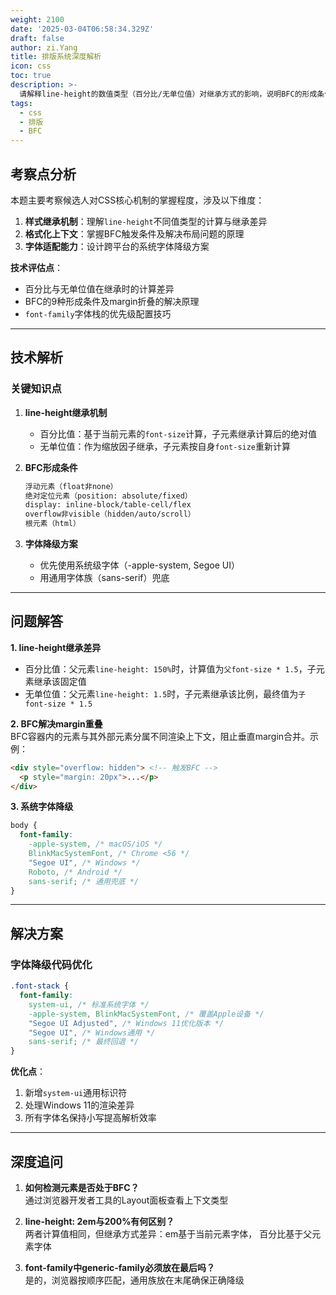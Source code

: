 ```yaml
---
weight: 2100
date: '2025-03-04T06:58:34.329Z'
draft: false
author: zi.Yang
title: 排版系统深度解析
icon: css
toc: true
description: >-
  请解释line-height的数值类型（百分比/无单位值）对继承方式的影响，说明BFC的形成条件及其解决margin重叠的原理，并演示如何通过font-family设置系统级字体降级方案。
tags:
  - css
  - 排版
  - BFC
---
```


## 考察点分析

本题主要考察候选人对CSS核心机制的掌握程度，涉及以下维度：
1. **样式继承机制**：理解`line-height`不同值类型的计算与继承差异
2. **格式化上下文**：掌握BFC触发条件及解决布局问题的原理
3. **字体适配能力**：设计跨平台的系统字体降级方案

**技术评估点**：
- 百分比与无单位值在继承时的计算差异
- BFC的9种形成条件及margin折叠的解决原理
- `font-family`字体栈的优先级配置技巧

---

## 技术解析

### 关键知识点
1. **line-height继承机制**  
   - 百分比值：基于当前元素的`font-size`计算，子元素继承计算后的绝对值  
   - 无单位值：作为缩放因子继承，子元素按自身`font-size`重新计算  

2. **BFC形成条件**  
   ```markdown
   浮动元素（float非none）
   绝对定位元素（position: absolute/fixed）
   display: inline-block/table-cell/flex
   overflow非visible（hidden/auto/scroll）
   根元素（html）
   ```

3. **字体降级方案**  
   - 优先使用系统级字体（-apple-system, Segoe UI）
   - 用通用字体族（sans-serif）兜底

---

## 问题解答

**1. line-height继承差异**  
- 百分比值：父元素`line-height: 150%`时，计算值为`父font-size * 1.5`，子元素继承该固定值  
- 无单位值：父元素`line-height: 1.5`时，子元素继承该比例，最终值为`子font-size * 1.5`

**2. BFC解决margin重叠**  
BFC容器内的元素与其外部元素分属不同渲染上下文，阻止垂直margin合并。示例：  
```html
<div style="overflow: hidden"> <!-- 触发BFC -->
  <p style="margin: 20px">...</p>
</div>
```

**3. 系统字体降级**  
```css
body {
  font-family: 
    -apple-system, /* macOS/iOS */
    BlinkMacSystemFont, /* Chrome <56 */
    "Segoe UI", /* Windows */
    Roboto, /* Android */
    sans-serif; /* 通用兜底 */
}
```

---

## 解决方案

### 字体降级代码优化
```css
.font-stack {
  font-family:
    system-ui, /* 标准系统字体 */
    -apple-system, BlinkMacSystemFont, /* 覆盖Apple设备 */
    "Segoe UI Adjusted", /* Windows 11优化版本 */
    "Segoe UI", /* Windows通用 */
    sans-serif; /* 最终回退 */
}
```
**优化点**：  
1. 新增`system-ui`通用标识符  
2. 处理Windows 11的渲染差异  
3. 所有字体名保持小写提高解析效率  

---

## 深度追问

1. **如何检测元素是否处于BFC？**  
   通过浏览器开发者工具的Layout面板查看上下文类型  

2. **line-height: 2em与200%有何区别？**  
   两者计算值相同，但继承方式差异：em基于当前元素字体，
   百分比基于父元素字体  

3. **font-family中generic-family必须放在最后吗？**  
   是的，浏览器按顺序匹配，通用族放在末尾确保正确降级
